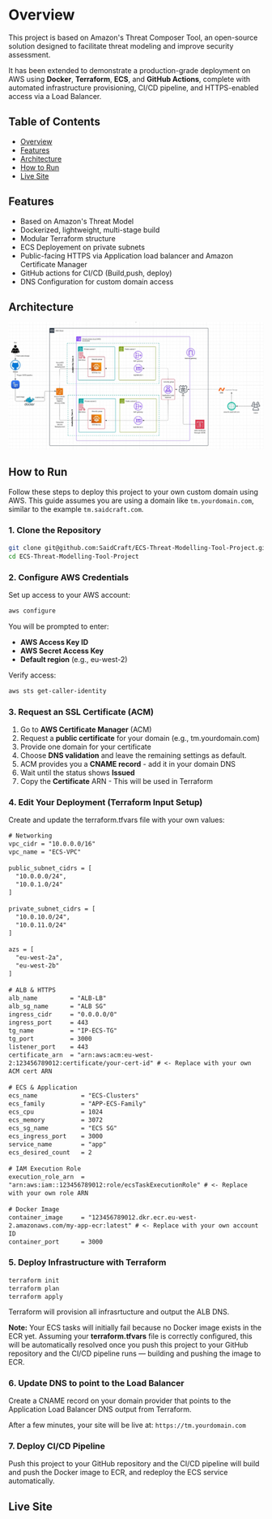 # Overview

This project is based on Amazon's Threat Composer Tool, an open-source solution designed to facilitate threat modeling and improve security assessment.

It has been extended to demonstrate a production-grade deployment on AWS using **Docker**, **Terraform**, **ECS**, and **GitHub Actions**, complete with automated infrastructure provisioning, CI/CD pipeline, and HTTPS-enabled access via a Load Balancer.


## Table of Contents

- [Overview](#overview)  
- [Features](#features)  
- [Architecture](#architecture)  
- [How to Run](#how-to-run)  
- [Live Site](#live-site)    

## Features
- Based on Amazon's Threat Model
- Dockerized, lightweight, multi-stage build
- Modular Terraform structure
- ECS Deployement on private subnets
- Public-facing HTTPS via Application load balancer and Amazon Certificate Manager
- GitHub actions for CI/CD (Build,push, deploy)
- DNS Configuration for custom domain access


## Architecture

![alt text](/src/ECS-Architecture.JPG)

## How to Run

Follow these steps to deploy this project to your own custom domain using AWS. This guide assumes you are using a domain like `tm.yourdomain.com`, similar to the example `tm.saidcraft.com`.

### 1. Clone the Repository
```bash 
git clone git@github.com:SaidCraft/ECS-Threat-Modelling-Tool-Project.git
cd ECS-Threat-Modelling-Tool-Project
```

### 2. Configure AWS Credentials
Set up access to your AWS account:
```bash
aws configure
```
You will be prompted to enter:
- **AWS Access Key ID**
- **AWS Secret Access Key**
- **Default region** (e.g., eu-west-2)

Verify access:
```bash
aws sts get-caller-identity
```

### 3. Request an SSL Certificate (ACM)
1. Go to **AWS Certificate Manager** (ACM)
2. Request a **public certificate** for your domain (e.g., tm.yourdomain.com)
3. Provide one domain for your certificate
4. Choose **DNS validation** and leave the remaining settings as default.
5. ACM provides you a **CNAME record** - add it in your domain DNS
6. Wait until the status shows **Issued**
7. Copy the **Certificate** ARN - This will be used in Terraform

### 4. Edit Your Deployment (Terraform Input Setup)
Create and update the terraform.tfvars file with your own values:
```hcl
# Networking
vpc_cidr = "10.0.0.0/16"
vpc_name = "ECS-VPC"

public_subnet_cidrs = [
  "10.0.0.0/24",
  "10.0.1.0/24"
]

private_subnet_cidrs = [
  "10.0.10.0/24",
  "10.0.11.0/24"
]

azs = [
  "eu-west-2a",
  "eu-west-2b"
]

# ALB & HTTPS
alb_name         = "ALB-LB"
alb_sg_name      = "ALB SG"
ingress_cidr     = "0.0.0.0/0"
ingress_port     = 443
tg_name          = "IP-ECS-TG"
tg_port          = 3000
listener_port    = 443
certificate_arn  = "arn:aws:acm:eu-west-2:123456789012:certificate/your-cert-id" # <- Replace with your own ACM cert ARN

# ECS & Application
ecs_name            = "ECS-Clusters"
ecs_family          = "APP-ECS-Family"
ecs_cpu             = 1024
ecs_memory          = 3072
ecs_sg_name         = "ECS SG"
ecs_ingress_port    = 3000
service_name        = "app"
ecs_desired_count   = 2

# IAM Execution Role
execution_role_arn  = "arn:aws:iam::123456789012:role/ecsTaskExecutionRole" # <- Replace with your own role ARN

# Docker Image
container_image     = "123456789012.dkr.ecr.eu-west-2.amazonaws.com/my-app-ecr:latest" # <- Replace with your own account ID
container_port      = 3000
```
### 5. Deploy Infrastructure with Terraform
```hcl
terraform init
terraform plan
terraform apply
```
Terraform will provision all infrasrtucture and output the ALB DNS.

**Note:** Your ECS tasks will initially fail because no Docker image exists in the ECR yet. Assuming your **terraform.tfvars** file is correctly configured, this will be automatically resolved once you push this project to your GitHub repository and the CI/CD pipeline runs — building and pushing the image to ECR.

### 6. Update DNS to point to the Load Balancer
Create a CNAME record on your domain provider that points to the Application Load Balancer DNS output from Terraform. 

After a few minutes, your site will be live at:
```https://tm.yourdomain.com```

### 7. Deploy CI/CD Pipeline
Push this project to your GitHub repository and the CI/CD pipeline will build and push the Docker image to ECR, and redeploy the ECS service automatically.


## Live Site
